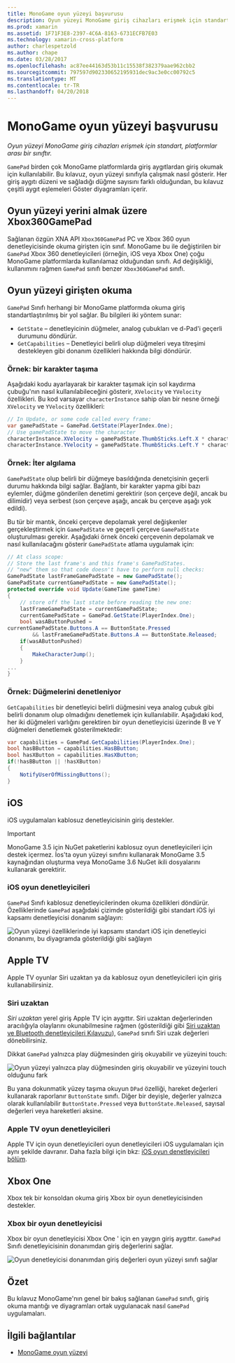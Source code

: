 ```yaml
---
title: MonoGame oyun yüzeyi başvurusu
description: Oyun yüzeyi MonoGame giriş cihazları erişmek için standart, platformlar arası bir sınıftır.
ms.prod: xamarin
ms.assetid: 1F71F3E8-2397-4C6A-8163-6731ECFB7E03
ms.technology: xamarin-cross-platform
author: charlespetzold
ms.author: chape
ms.date: 03/28/2017
ms.openlocfilehash: ac87ee44163d53b11c15538f382379aae962cbb2
ms.sourcegitcommit: 797597d902330652195931dec9ac3e0cc00792c5
ms.translationtype: MT
ms.contentlocale: tr-TR
ms.lasthandoff: 04/20/2018
---
```

# <a name="monogame-gamepad-reference"></a>MonoGame oyun yüzeyi başvurusu

_Oyun yüzeyi MonoGame giriş cihazları erişmek için standart, platformlar arası bir sınıftır._

`GamePad` birden çok MonoGame platformlarda giriş aygıtlardan giriş okumak için kullanılabilir. Bu kılavuz, oyun yüzeyi sınıfıyla çalışmak nasıl gösterir. Her giriş aygıtı düzeni ve sağladığı düğme sayısını farklı olduğundan, bu kılavuz çeşitli aygıt eşlemeleri Göster diyagramları içerir.

## <a name="gamepad-as-a-replacement-for-xbox360gamepad"></a>Oyun yüzeyi yerini almak üzere Xbox360GamePad

Sağlanan özgün XNA API `Xbox360GamePad` PC ve Xbox 360 oyun denetleyicisinde okuma girişten için sınıf. MonoGame bu ile değiştirilen bir `GamePad` Xbox 360 denetleyicileri (örneğin, iOS veya Xbox One) çoğu MonoGame platformlarda kullanılamaz olduğundan sınıfı. Ad değişikliği, kullanımını rağmen `GamePad` sınıfı benzer `Xbox360GamePad` sınıfı.

## <a name="reading-input-from-gamepad"></a>Oyun yüzeyi girişten okuma

`GamePad` Sınıfı herhangi bir MonoGame platformda okuma giriş standartlaştırılmış bir yol sağlar. Bu bilgileri iki yöntem sunar:

- `GetState` – denetleyicinin düğmeler, analog çubukları ve d-Pad'i geçerli durumunu döndürür.
- `GetCapabilities` – Denetleyici belirli olup düğmeleri veya titreşimi destekleyen gibi donanım özellikleri hakkında bilgi döndürür.

### <a name="example-moving-a-character"></a>Örnek: bir karakter taşıma

Aşağıdaki kodu ayarlayarak bir karakter taşımak için sol kaydırma çubuğu'nın nasıl kullanılabileceğini gösterir, `XVelocity` ve `YVelocity` özellikleri. Bu kod varsayar `characterInstance` sahip olan bir nesne örneği `XVelocity` ve `YVelocity` özellikleri:

```csharp
// In Update, or some code called every frame:
var gamePadState = GamePad.GetState(PlayerIndex.One);
// Use gamePadState to move the character
characterInstance.XVelocity = gamePadState.ThumbSticks.Left.X * characterInstance.MaxSpeed;
characterInstance.YVelocity = gamePadState.ThumbSticks.Left.Y * characterInstance.MaxSpeed;
```

### <a name="example-detecting-pushes"></a>Örnek: İter algılama

`GamePadState` olup belirli bir düğmeye basıldığında denetçisinin geçerli durumu hakkında bilgi sağlar. Bağlantı, bir karakter yapma gibi bazı eylemler, düğme gönderilen denetimi gerektirir (son çerçeve değil, ancak bu dilimidir) veya serbest (son çerçeve aşağı, ancak bu çerçeve aşağı yok edildi). 

Bu tür bir mantık, önceki çerçeve depolamak yerel değişkenler gerçekleştirmek için `GamePadState` ve geçerli çerçeve `GamePadState` oluşturulması gerekir. Aşağıdaki örnek önceki çerçevenin depolamak ve nasıl kullanılacağını gösterir `GamePadState` atlama uygulamak için:

```csharp
// At class scope:
// Store the last frame's and this frame's GamePadStates.
// "new" them so that code doesn't have to perform null checks:
GamePadState lastFrameGamePadState = new GamePadState();
GamePadState currentGamePadState = new GamePadState();
protected override void Update(GameTime gameTime)
{
    // store off the last state before reading the new one:
    lastFrameGamePadState = currentGamePadState;
    currentGamePadState = GamePad.GetState(PlayerIndex.One);
    bool wasAButtonPushed = 
currentGamePadState.Buttons.A == ButtonState.Pressed
        && lastFrameGamePadState.Buttons.A == ButtonState.Released;
    if(wasAButtonPushed)
    {
        MakeCharacterJump();
    }
...
}
```

### <a name="example-checking-for-buttons"></a>Örnek: Düğmelerini denetleniyor

`GetCapabilities` bir denetleyici belirli düğmesini veya analog çubuk gibi belirli donanım olup olmadığını denetlemek için kullanılabilir. Aşağıdaki kod, her iki düğmeleri varlığını gerektiren bir oyun denetleyicisi üzerinde B ve Y düğmeleri denetlemek gösterilmektedir:

```csharp
var capabilities = GamePad.GetCapabilities(PlayerIndex.One);
bool hasBButton = capabilities.HasBButton;
bool hasXButton = capabilities.HasXButton;
if(!hasBButton || !hasXButton)
{
    NotifyUserOfMissingButtons();
}
```

## <a name="ios"></a>iOS

iOS uygulamaları kablosuz denetleyicisinin giriş destekler.

> [!IMPORTANT]
> MonoGame 3.5 için NuGet paketlerini kablosuz oyun denetleyicileri için destek içermez. İos'ta oyun yüzeyi sınıfını kullanarak MonoGame 3.5 kaynağından oluşturma veya MonoGame 3.6 NuGet ikili dosyalarını kullanarak gerektirir. 

### <a name="ios-game-controller"></a>iOS oyun denetleyicileri

`GamePad` Sınıfı kablosuz denetleyicilerinden okuma özellikleri döndürür. Özelliklerinde `GamePad` aşağıdaki çizimde gösterildiği gibi standart iOS iyi kapsamı denetleyicisi donanım sağlayın:

![](input-images/image1.png "Oyun yüzeyi özelliklerinde iyi kapsamı standart iOS için denetleyici donanımı, bu diyagramda gösterildiği gibi sağlayın")

## <a name="apple-tv"></a>Apple TV

Apple TV oyunlar Siri uzaktan ya da kablosuz oyun denetleyicileri için giriş kullanabilirsiniz.

### <a name="siri-remote"></a>Siri uzaktan

*Siri uzaktan* yerel giriş Apple TV için aygıttır. Siri uzaktan değerlerinden aracılığıyla olaylarını okunabilmesine rağmen (gösterildiği gibi [Siri uzaktan ve Bluetooth denetleyicileri Kılavuzu](~/ios/tvos/platform/remote-bluetooth.md)), `GamePad` sınıfı Siri uzak değerleri dönebilirsiniz.

Dikkat `GamePad` yalnızca play düğmesinden giriş okuyabilir ve yüzeyini touch: 

![](input-images/image2.png "Oyun yüzeyi yalnızca play düğmesinden giriş okuyabilir ve yüzeyini touch olduğunu fark")

Bu yana dokunmatik yüzey taşıma okuyun `DPad` özelliği, hareket değerleri kullanarak raporlanır `ButtonState` sınıfı. Diğer bir deyişle, değerler yalnızca olarak kullanılabilir `ButtonState.Pressed` veya `ButtonState.Released`, sayısal değerleri veya hareketleri aksine.

### <a name="apple-tv-game-controller"></a>Apple TV oyun denetleyicileri

Apple TV için oyun denetleyicileri oyun denetleyicileri iOS uygulamaları için aynı şekilde davranır. Daha fazla bilgi için bkz: [iOS oyun denetleyicileri bölüm](#iOS_Game_Controller). 

## <a name="xbox-one"></a>Xbox One

Xbox tek bir konsoldan okuma giriş Xbox bir oyun denetleyicisinden destekler.

### <a name="xbox-one-game-controller"></a>Xbox bir oyun denetleyicisi

Xbox bir oyun denetleyicisi Xbox One ' için en yaygın giriş aygıttır. `GamePad` Sınıfı denetleyicisinin donanımdan giriş değerlerini sağlar.

![](input-images/image3.png "Oyun denetleyicisi donanımdan giriş değerleri oyun yüzeyi sınıfı sağlar")

## <a name="summary"></a>Özet

Bu kılavuz MonoGame'nın genel bir bakış sağlanan `GamePad` sınıfı, giriş okuma mantığı ve diyagramları ortak uygulanacak nasıl `GamePad` uygulamaları.

## <a name="related-links"></a>İlgili bağlantılar

- [MonoGame oyun yüzeyi](http://www.monogame.net/documentation/?page=T_Microsoft_Xna_Framework_Input_GamePad)
